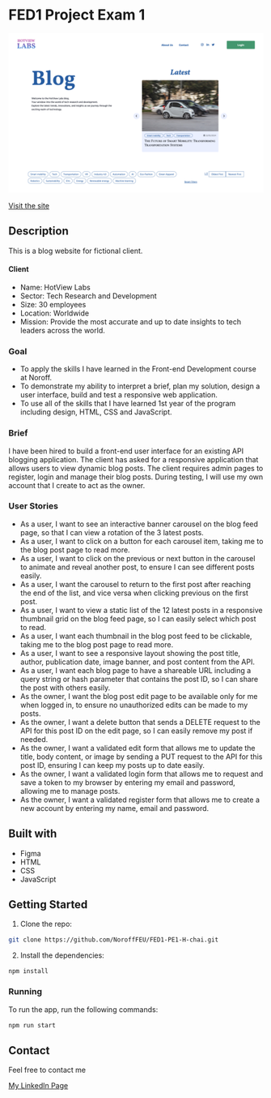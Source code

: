# FED1 Project Exam 1

![Main visual image for the project 'HotView Labs'](images/README-image.png)

[Visit the site](https://norofffeu.github.io/FED1-PE1-H-chai/)

## Description

This is a blog website for fictional client.

#### Client

- Name: HotView Labs
- Sector: Tech Research and Development
- Size: 30 employees
- Location: Worldwide
- Mission: Provide the most accurate and up to date insights to tech leaders across the world.

### Goal

- To apply the skills I have learned in the Front-end Development course at Noroff.
- To demonstrate my ability to interpret a brief, plan my solution, design a user interface, build and test a responsive web application.
- To use all of the skills that I have learned 1st year of the program including design, HTML, CSS and JavaScript.

### Brief

I have been hired to build a front-end user interface for an existing API blogging application. The client has asked for a responsive application that allows users to view dynamic blog posts. The client requires admin pages to register, login and manage their blog posts. During testing, I will use my own account that I create to act as the owner.

### User Stories

- As a user, I want to see an interactive banner carousel on the blog feed page, so that I can view a rotation of the 3 latest posts.
- As a user, I want to click on a button for each carousel item, taking me to the blog post page to read more.
- As a user, I want to click on the previous or next button in the carousel to animate and reveal another post, to ensure I can see different posts easily.
- As a user, I want the carousel to return to the first post after reaching the end of the list, and vice versa when clicking previous on the first post.
- As a user, I want to view a static list of the 12 latest posts in a responsive thumbnail grid on the blog feed page, so I can easily select which post to read.
- As a user, I want each thumbnail in the blog post feed to be clickable, taking me to the blog post page to read more.
- As a user, I want to see a responsive layout showing the post title, author, publication date, image banner, and post content from the API.
- As a user, I want each blog page to have a shareable URL including a query string or hash parameter that contains the post ID, so I can share the post with others easily.
- As the owner, I want the blog post edit page to be available only for me when logged in, to ensure no unauthorized edits can be made to my posts.
- As the owner, I want a delete button that sends a DELETE request to the API for this post ID on the edit page, so I can easily remove my post if needed.
- As the owner, I want a validated edit form that allows me to update the title, body content, or image by sending a PUT request to the API for this post ID, ensuring I can keep my posts up to date easily.
- As the owner, I want a validated login form that allows me to request and save a token to my browser by entering my email and password, allowing me to manage posts.
- As the owner, I want a validated register form that allows me to create a new account by entering my name, email and password.

## Built with

- Figma
- HTML
- CSS
- JavaScript

## Getting Started

1. Clone the repo:

```bash
git clone https://github.com/NoroffFEU/FED1-PE1-H-chai.git
```

2. Install the dependencies:

```
npm install
```

### Running

To run the app, run the following commands:

```bash
npm run start
```

## Contact

Feel free to contact me

[My LinkedIn Page](https://www.linkedin.com/in/hikari-%C3%B8verby-957493241)
